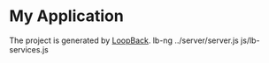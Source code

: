 # My Application

The project is generated by [LoopBack](http://loopback.io).
lb-ng ../server/server.js js/lb-services.js